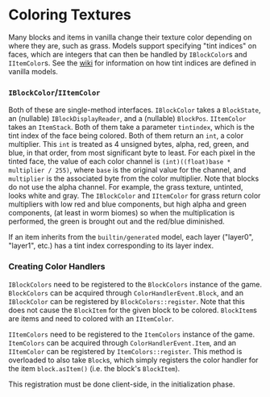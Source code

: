 Coloring Textures
=================

Many blocks and items in vanilla change their texture color depending on where they are, such as grass. Models support specifying "tint indices" on faces, which are integers that can then be handled by `IBlockColor`s and `IItemColor`s. See the [wiki][] for information on how tint indices are defined in vanilla models.

### `IBlockColor`/`IItemColor`

Both of these are single-method interfaces. `IBlockColor` takes a `BlockState`, an (nullable) `IBlockDisplayReader`, and a (nullable) `BlockPos`. `IItemColor` takes an `ItemStack`. Both of them take a parameter `tintindex`, which is the tint index of the face being colored. Both of them return an `int`, a color multiplier. This `int` is treated as 4 unsigned bytes, alpha, red, green, and blue, in that order, from most significant byte to least. For each pixel in the tinted face, the value of each color channel is `(int)((float)base * multiplier / 255)`, where `base` is the original value for the channel, and `multiplier` is the associated byte from the color multiplier. Note that blocks do not use the alpha channel. For example, the grass texture, untinted, looks white and gray. The `IBlockColor` and `IItemColor` for grass return color multipliers with low red and blue components, but high alpha and green components, (at least in worm biomes) so when the multiplication is performed, the green is brought out and the red/blue diminished.

If an item inherits from the `builtin/generated` model, each layer ("layer0", "layer1", etc.) has a tint index corresponding to its layer index.

### Creating Color Handlers

`IBlockColors` need to be registered to the `BlockColors` instance of the game. `BlockColors` can be acquired through `ColorHandlerEvent.Block`, and an `IBlockColor` can be registered by `BlockColors::register`. Note that this does not cause the `BlockItem` for the given block to be colored. `BlockItem`s are items and need to colored with an `IItemColor`.

`IItemColors` need to be registered to the `ItemColors` instance of the game. `ItemColors` can be acquired through `ColorHandlerEvent.Item`, and an `IItemColor` can be registered by `ItemColors::register`. This method is overloaded to also take `Block`s, which simply registers the color handler for the item `block.asItem()` (i.e. the block's `BlockItem`).

This registration must be done client-side, in the initialization phase.

[wiki]: https://minecraft.gamepedia.com/Model#Block_models
